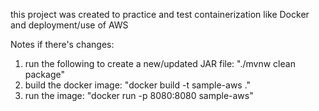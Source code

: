 this project was created to practice and test containerization like Docker and deployment/use of AWS

Notes if there's changes:
1. run the following to create a new/updated JAR file: "./mvnw clean package"
2. build the docker image: "docker build -t sample-aws ."
3. run the image: "docker run -p 8080:8080 sample-aws"